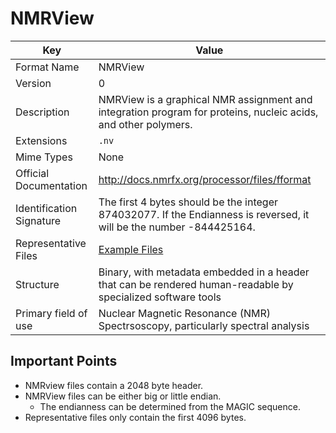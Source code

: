 # NMRView

| Key   | Value  |
| --- | --- |
| Format Name   | NMRView  |
| Version   | 0 |
| Description   | NMRView is a graphical NMR assignment and integration program for proteins, nucleic acids, and other polymers. |
| Extensions    | `.nv` |
| Mime Types    | None |
| Official Documentation    | http://docs.nmrfx.org/processor/files/fformat |
| Identification Signature    | The first 4 bytes should be the integer 874032077.  If the Endianness is reversed, it will be the number -844425164. |
| Representative Files    | [ Example Files ](example-files) |
| Structure | Binary, with metadata embedded in a header that can be rendered human-readable by specialized software tools |
| Primary field of use | Nuclear Magnetic Resonance (NMR) Spectrsoscopy, particularly spectral analysis |

## Important Points

* NMRview files contain a 2048 byte header.
* NMRView files can be either big or little endian.
  * The endianness can be determined from the MAGIC sequence.
* Representative files only contain the first 4096 bytes.
